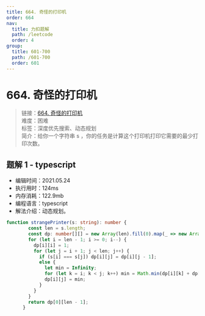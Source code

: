 ```yaml
---
title: 664. 奇怪的打印机
order: 664
nav:
  title: 力扣题解
  path: /leetcode
  order: 4
group:
  title: 601-700
  path: /601-700
  order: 601
---
```


# 664. 奇怪的打印机
    
> 链接：[664. 奇怪的打印机](https://leetcode-cn.com/problems/strange-printer/)  
> 难度：困难  
> 标签：深度优先搜索、动态规划  
> 简介：给你一个字符串 s ，你的任务是计算这个打印机打印它需要的最少打印次数。
      
## 题解 1 - typescript
- 编辑时间：2021.05.24
- 执行用时：124ms
- 内存消耗：122.9mb
- 编程语言：typescript
- 解法介绍：动态规划。
```typescript
function strangePrinter(s: string): number {
        const len = s.length;
        const dp: number[][] = new Array(len).fill(0).map(_ => new Array(len).fill(0));
        for (let i = len - 1; i >= 0; i--) {
          dp[i][i] = 1;
          for (let j = i + 1; j < len; j++) {
            if (s[i] === s[j]) dp[i][j] = dp[i][j - 1];
            else {
              let min = Infinity;
              for (let k = i; k < j; k++) min = Math.min(dp[i][k] + dp[k + 1][j], min);
              dp[i][j] = min;
            }
          }
        }
        return dp[0][len - 1];
      }
```

      
